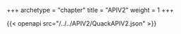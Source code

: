 +++
archetype = "chapter"
title = "APIV2"
weight = 1
+++

{{< openapi src="/../../APIV2/QuackAPIV2.json" >}}